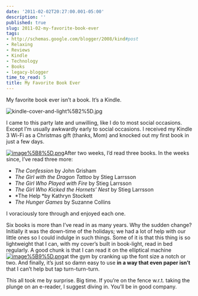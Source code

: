 ```yaml
---
date: '2011-02-02T20:27:00.001-05:00'
description: ''
published: true
slug: 2011-02-my-favorite-book-ever
tags:
- http://schemas.google.com/blogger/2008/kind#post
- Relaxing
- Reviews
- Kindle
- Technology
- Books
- legacy-blogger
time_to_read: 5
title: My Favorite Book Ever
---
```



My favorite book ever isn’t a book. It’s a Kindle.  

![kindle-cover-and-light%5B2%5D.jpg](kindle-cover-and-light%5B2%5D.jpg)

I came to this party late and unwilling, like I do to most social occasions. Except I’m usually awkwardly early to social occasions. I received my Kindle 3 Wi-Fi as a Christmas gift (thanks, Mom) and knocked out my first book in just a few days. 

<a href="http://twitter.com/mharen/statuses/20875533868859394" target="_blank">![image%5B8%5D.png](image%5B8%5D.png)</a>After two weeks, I’d read three books. In the weeks since, I’ve read three more:  <ul>   <li>*The Confession* by John Grisham</li>    <li>*The Girl with the Dragon Tattoo* by Stieg Larrsson</li>    <li>*The Girl Who Played with Fire* by Stieg Larrsson</li>    <li>*The Girl Who Kicked the Hornets’ Nest* by Stieg Larrsson</li>    <li>*The Help *by Kathryn Stockett</li>    <li>*The Hunger Games* by Suzanne Collins</li> </ul>

I voraciously tore through and enjoyed each one. 

Six books is more than I’ve read in as many years. Why the sudden change? Initially it was the down-time of the holidays; we had a lot of help with our little ones so I could indulge in such things. Some of it is that this thing is so lightweight that I can, with my cover’s built in book-light, read in bed regularly. A good chunk is that I can read it on the elliptical machine <a href="http://twitter.com/mharen/statuses/19785257767141377" target="_blank">![image%5B9%5D.png](image%5B9%5D.png)</a>at the gym by cranking up the font size a notch or two. And finally, it’s just so damn easy to use <strong>in a way that even paper isn’t</strong> that I can’t help but tap turn-turn-turn.

This all took me by surprise. Big time. If you’re on the fence w.r.t. taking the plunge on an e-reader, I suggest diving in. You’ll be in good company.
